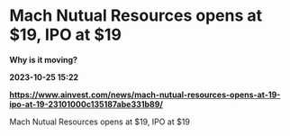 # Mach Nutual Resources opens at $19, IPO at $19
**Why is it moving?**

**2023-10-25 15:22**

**https://www.ainvest.com/news/mach-nutual-resources-opens-at-19-ipo-at-19-23101000c135187abe331b89/**

Mach Nutual Resources opens at $19, IPO at $19